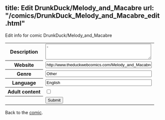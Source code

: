 title: Edit DrunkDuck/Melody_and_Macabre
url: "/comics/DrunkDuck_Melody_and_Macabre_edit.html"
---
Edit info for comic DrunkDuck/Melody_and_Macabre

<form name="comic" action="http://gaepostmail.appspot.com/comic/" method="post">
<table class="comicinfo">
<tr>
<th>Description</th><td><textarea name="description" cols="40" rows="3">-</textarea></td>
</tr>
<tr>
<th>Website</th><td><input type="text" name="url" value="http://www.theduckwebcomics.com/Melody_and_Macabre/" size="40"/></td>
</tr>
<tr>
<th>Genre</th><td><input type="text" name="genre" value="Other" size="40"/></td>
</tr>
<tr>
<th>Language</th><td><input type="text" name="language" value="English" size="40"/></td>
</tr>
<tr>
<th>Adult content</th><td><input type="checkbox" name="adult" value="adult" /></td>
</tr>
<tr>
<th></th><td>
<input type="hidden" name="comic" value="DrunkDuck_Melody_and_Macabre" />
<input type="submit" name="submit" value="Submit" />
</td>
</tr>
</table>
</form>

Back to the [comic](DrunkDuck_Melody_and_Macabre.html).
